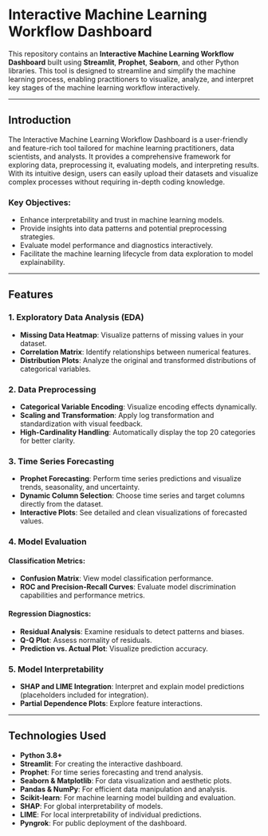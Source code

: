 # Interactive Machine Learning Workflow Dashboard

This repository contains an **Interactive Machine Learning Workflow Dashboard** built using **Streamlit**, **Prophet**, **Seaborn**, and other Python libraries. This tool is designed to streamline and simplify the machine learning process, enabling practitioners to visualize, analyze, and interpret key stages of the machine learning workflow interactively.

---

## Introduction

The Interactive Machine Learning Workflow Dashboard is a user-friendly and feature-rich tool tailored for machine learning practitioners, data scientists, and analysts. It provides a comprehensive framework for exploring data, preprocessing it, evaluating models, and interpreting results. With its intuitive design, users can easily upload their datasets and visualize complex processes without requiring in-depth coding knowledge.

### Key Objectives:
- Enhance interpretability and trust in machine learning models.
- Provide insights into data patterns and potential preprocessing strategies.
- Evaluate model performance and diagnostics interactively.
- Facilitate the machine learning lifecycle from data exploration to model explainability.

---

## Features

### 1. **Exploratory Data Analysis (EDA)**
- **Missing Data Heatmap**: Visualize patterns of missing values in your dataset.
- **Correlation Matrix**: Identify relationships between numerical features.
- **Distribution Plots**: Analyze the original and transformed distributions of categorical variables.

### 2. **Data Preprocessing**
- **Categorical Variable Encoding**: Visualize encoding effects dynamically.
- **Scaling and Transformation**: Apply log transformation and standardization with visual feedback.
- **High-Cardinality Handling**: Automatically display the top 20 categories for better clarity.

### 3. **Time Series Forecasting**
- **Prophet Forecasting**: Perform time series predictions and visualize trends, seasonality, and uncertainty.
- **Dynamic Column Selection**: Choose time series and target columns directly from the dataset.
- **Interactive Plots**: See detailed and clean visualizations of forecasted values.

### 4. **Model Evaluation**
#### Classification Metrics:
- **Confusion Matrix**: View model classification performance.
- **ROC and Precision-Recall Curves**: Evaluate model discrimination capabilities and performance metrics.

#### Regression Diagnostics:
- **Residual Analysis**: Examine residuals to detect patterns and biases.
- **Q-Q Plot**: Assess normality of residuals.
- **Prediction vs. Actual Plot**: Visualize prediction accuracy.

### 5. **Model Interpretability**
- **SHAP and LIME Integration**: Interpret and explain model predictions (placeholders included for integration).
- **Partial Dependence Plots**: Explore feature interactions.

---

## Technologies Used

- **Python 3.8+**
- **Streamlit**: For creating the interactive dashboard.
- **Prophet**: For time series forecasting and trend analysis.
- **Seaborn & Matplotlib**: For data visualization and aesthetic plots.
- **Pandas & NumPy**: For efficient data manipulation and analysis.
- **Scikit-learn**: For machine learning model building and evaluation.
- **SHAP**: For global interpretability of models.
- **LIME**: For local interpretability of individual predictions.
- **Pyngrok**: For public deployment of the dashboard.



